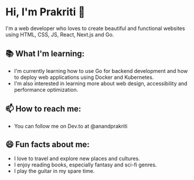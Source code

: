# Hi, I'm Prakriti 👋

I'm a web developer who loves to create beautiful and functional websites using HTML, CSS, JS, React, Next.js and Go.

## 📚 What I'm learning:

- I'm currently learning how to use Go for backend development and how to deploy web applications using Docker and Kubernetes.
- I'm also interested in learning more about web design, accessibility and performance optimization.

## 📫 How to reach me:
- You can follow me on Dev.to at @anandprakriti

## 😄 Fun facts about me:

- I love to travel and explore new places and cultures.
- I enjoy reading books, especially fantasy and sci-fi genres.
- I play the guitar in my spare time.
